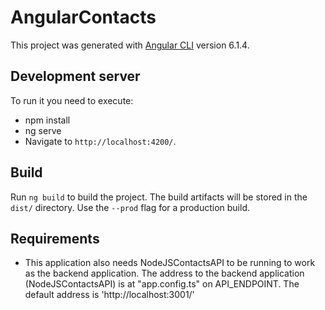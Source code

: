 # AngularContacts
This project was generated with [Angular CLI](https://github.com/angular/angular-cli) version 6.1.4.

## Development server
To run it you need to execute:
* npm install
* ng serve
* Navigate to `http://localhost:4200/`.

## Build
Run `ng build` to build the project. The build artifacts will be stored in the `dist/` directory. Use the `--prod` flag for a production build.

## Requirements
* This application also needs NodeJSContactsAPI to be running to work as the backend application. The address to the backend application (NodeJSContactsAPI) is at "app.config.ts" on API_ENDPOINT. The default address is 'http://localhost:3001/'

